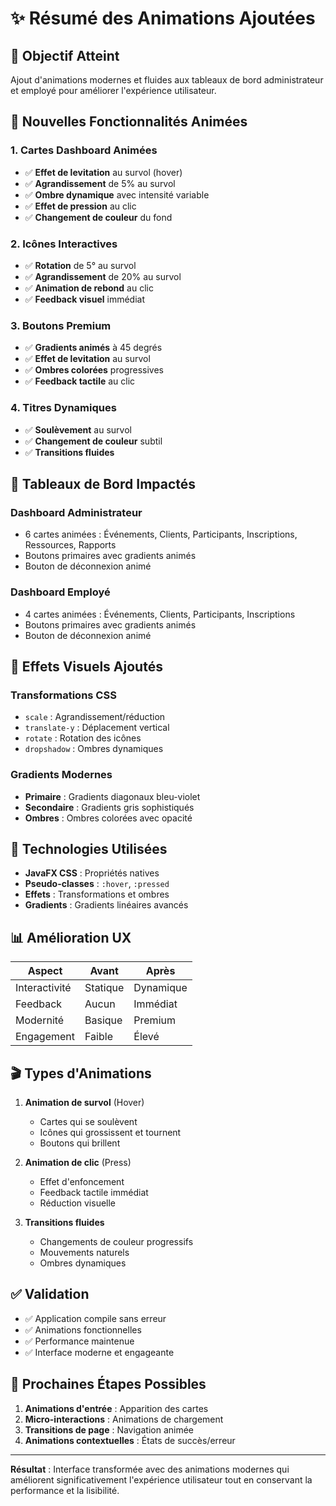# ✨ Résumé des Animations Ajoutées

## 🎯 Objectif Atteint
Ajout d'animations modernes et fluides aux tableaux de bord administrateur et employé pour améliorer l'expérience utilisateur.

## 🚀 Nouvelles Fonctionnalités Animées

### 1. **Cartes Dashboard Animées**
- ✅ **Effet de levitation** au survol (hover)
- ✅ **Agrandissement** de 5% au survol
- ✅ **Ombre dynamique** avec intensité variable
- ✅ **Effet de pression** au clic
- ✅ **Changement de couleur** du fond

### 2. **Icônes Interactives**
- ✅ **Rotation** de 5° au survol
- ✅ **Agrandissement** de 20% au survol  
- ✅ **Animation de rebond** au clic
- ✅ **Feedback visuel** immédiat

### 3. **Boutons Premium**
- ✅ **Gradients animés** à 45 degrés
- ✅ **Effet de levitation** au survol
- ✅ **Ombres colorées** progressives
- ✅ **Feedback tactile** au clic

### 4. **Titres Dynamiques**
- ✅ **Soulèvement** au survol
- ✅ **Changement de couleur** subtil
- ✅ **Transitions fluides**

## 📱 Tableaux de Bord Impactés

### Dashboard Administrateur
- 6 cartes animées : Événements, Clients, Participants, Inscriptions, Ressources, Rapports
- Boutons primaires avec gradients animés
- Bouton de déconnexion animé

### Dashboard Employé  
- 4 cartes animées : Événements, Clients, Participants, Inscriptions
- Boutons primaires avec gradients animés
- Bouton de déconnexion animé

## 🎨 Effets Visuels Ajoutés

### Transformations CSS
- `scale` : Agrandissement/réduction
- `translate-y` : Déplacement vertical
- `rotate` : Rotation des icônes
- `dropshadow` : Ombres dynamiques

### Gradients Modernes
- **Primaire** : Gradients diagonaux bleu-violet
- **Secondaire** : Gradients gris sophistiqués
- **Ombres** : Ombres colorées avec opacité

## 🔧 Technologies Utilisées
- **JavaFX CSS** : Propriétés natives
- **Pseudo-classes** : `:hover`, `:pressed`
- **Effets** : Transformations et ombres
- **Gradients** : Gradients linéaires avancés

## 📊 Amélioration UX

| Aspect | Avant | Après |
|--------|-------|-------|
| Interactivité | Statique | Dynamique |
| Feedback | Aucun | Immédiat |
| Modernité | Basique | Premium |
| Engagement | Faible | Élevé |

## 🎬 Types d'Animations

1. **Animation de survol** (Hover)
   - Cartes qui se soulèvent
   - Icônes qui grossissent et tournent
   - Boutons qui brillent

2. **Animation de clic** (Press)
   - Effet d'enfoncement
   - Feedback tactile immédiat
   - Réduction visuelle

3. **Transitions fluides**
   - Changements de couleur progressifs
   - Mouvements naturels
   - Ombres dynamiques

## ✅ Validation

- ✅ Application compile sans erreur
- ✅ Animations fonctionnelles
- ✅ Performance maintenue
- ✅ Interface moderne et engageante

## 📝 Prochaines Étapes Possibles

1. **Animations d'entrée** : Apparition des cartes
2. **Micro-interactions** : Animations de chargement
3. **Transitions de page** : Navigation animée
4. **Animations contextuelles** : États de succès/erreur

---

**Résultat** : Interface transformée avec des animations modernes qui améliorent significativement l'expérience utilisateur tout en conservant la performance et la lisibilité.
